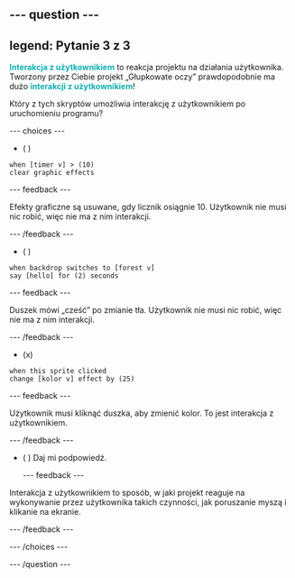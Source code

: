 --- question ---
---
legend: Pytanie 3 z 3
---

<span style="color: #0faeb0">**Interakcja z użytkownikiem**</span> to reakcja projektu na działania użytkownika. Tworzony przez Ciebie projekt „Głupkowate oczy” prawdopodobnie ma dużo <span style="color: #0faeb0">**interakcji z użytkownikiem**</span>!

Który z tych skryptów umożliwia interakcję z użytkownikiem po uruchomieniu programu?

--- choices ---

- ( )
```blocks3
when [timer v] > (10)
clear graphic effects
```

  --- feedback ---

Efekty graficzne są usuwane, gdy licznik osiągnie 10. Użytkownik nie musi nic robić, więc nie ma z nim interakcji.

  --- /feedback ---
- ( )
```blocks3
when backdrop switches to [forest v]
say [hello] for (2) seconds
```

  --- feedback ---

Duszek mówi „cześć” po zmianie tła. Użytkownik nie musi nic robić, więc nie ma z nim interakcji.

  --- /feedback ---
- (x)
```blocks3
when this sprite clicked
change [kolor v] effect by (25)
```

  --- feedback ---

Użytkownik musi kliknąć duszka, aby zmienić kolor. To jest interakcja z użytkownikiem.

  --- /feedback ---


- ( ) Daj mi podpowiedź.

  --- feedback ---

 Interakcja z użytkownikiem to sposób, w jaki projekt reaguje na wykonywanie przez użytkownika takich czynności, jak poruszanie myszą i klikanie na ekranie.

  --- /feedback ---

--- /choices ---

--- /question ---
